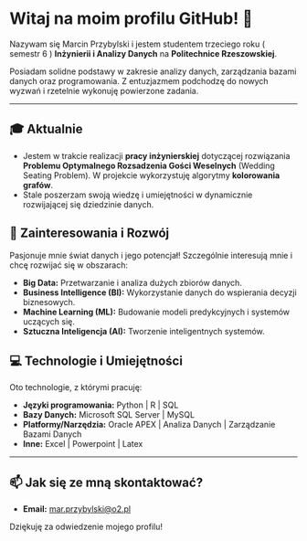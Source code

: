 # Witaj na moim profilu GitHub! 👋

Nazywam się Marcin Przybylski i jestem studentem trzeciego roku ( semestr 6 ) **Inżynierii i Analizy Danych** na **Politechnice Rzeszowskiej**.

Posiadam solidne podstawy w zakresie analizy danych, zarządzania bazami danych oraz programowania. Z entuzjazmem podchodzę do nowych wyzwań i rzetelnie wykonuję powierzone zadania.

---

## 🎓 Aktualnie

* Jestem w trakcie realizacji **pracy inżynierskiej** dotyczącej rozwiązania **Problemu Optymalnego Rozsadzenia Gości Weselnych** (Wedding Seating Problem). W projekcie wykorzystuję algorytmy **kolorowania grafów**.
* Stale poszerzam swoją wiedzę i umiejętności w dynamicznie rozwijającej się dziedzinie danych.

## 🌱 Zainteresowania i Rozwój

Pasjonuje mnie świat danych i jego potencjał! Szczególnie interesują mnie i chcę rozwijać się w obszarach:

* **Big Data:** Przetwarzanie i analiza dużych zbiorów danych.
* **Business Intelligence (BI):** Wykorzystanie danych do wspierania decyzji biznesowych.
* **Machine Learning (ML):** Budowanie modeli predykcyjnych i systemów uczących się.
* **Sztuczna Inteligencja (AI):** Tworzenie inteligentnych systemów.

## 💻 Technologie i Umiejętności

Oto technologie, z którymi pracuję:

* **Języki programowania:** Python | R | SQL
* **Bazy Danych:** Microsoft SQL Server | MySQL
* **Platformy/Narzędzia:** Oracle APEX | Analiza Danych | Zarządzanie Bazami Danych
* **Inne:** Excel | Powerpoint | Latex

---

## 📫 Jak się ze mną skontaktować?

* **Email:** mar.przybylski@o2.pl

Dziękuję za odwiedzenie mojego profilu!
